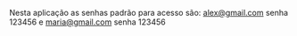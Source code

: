 
Nesta aplicação as senhas padrão para acesso são: alex@gmail.com senha 123456 e maria@gmail.com senha 123456

